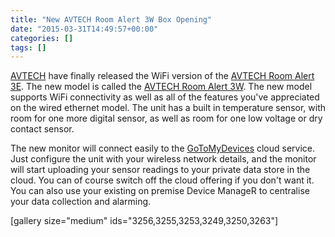 ```yaml
---
title: "New AVTECH Room Alert 3W Box Opening"
date: "2015-03-31T14:49:57+00:00"
categories: []
tags: []
---
```


<a href="http://www.openxtra.co.uk/manufacturer/avtech-software">AVTECH</a> have finally released the WiFi version of the <a href="http://www.openxtra.co.uk/p/avtech-room-alert-3e">AVTECH Room Alert 3E</a>. The new model is called the <a href="http://www.openxtra.co.uk/p/avtech-room-alert-3w-wifi">AVTECH Room Alert 3W</a>. The new model supports WiFi connectivity as well as all of the features you've appreciated on the wired ethernet model. The unit has a built in temperature sensor, with room for one more digital sensor, as well as room for one low voltage or dry contact sensor.

The new monitor will connect easily to the <a href="https://gotomydevices.com/">GoToMyDevices</a> cloud service. Just configure the unit with your wireless network details, and the monitor will start uploading your sensor readings to your private data store in the cloud. You can of course switch off the cloud offering if you don't want it. You can also use your existing on premise Device ManageR to centralise your data collection and alarming.

[gallery size="medium" ids="3256,3255,3253,3249,3250,3263"]
